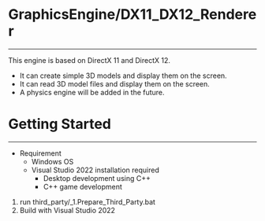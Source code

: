 # GraphicsEngine/DX11_DX12_Renderer
---
This engine is based on DirectX 11 and DirectX 12.
- It can create simple 3D models and display them on the screen.
- It can read 3D model files and display them on the screen.
- A physics engine will be added in the future.

# Getting Started
---
- Requirement
	- Windows OS
	- Visual Studio 2022 installation required
		- Desktop development using C++
		- C++ game development

1. run third_party/_1.Prepare_Third_Party.bat
2. Build with Visual Studio 2022
